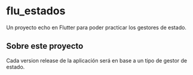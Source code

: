 # flu_estados

Un proyecto echo en Flutter para poder practicar los gestores de estado.

## Sobre este proyecto

Cada version release de la aplicación será en base a un tipo de gestor de estado.
